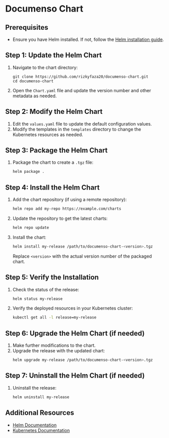# Documenso Chart

## Prerequisites
- Ensure you have Helm installed. If not, follow the [Helm installation guide](https://helm.sh/docs/intro/install/).

## Step 1: Update the Helm Chart
1. Navigate to the chart directory:
    ```
    git clone https://github.com/rizkyfaza20/documenso-chart.git
    cd documenso-chart
    ```
2. Open the `Chart.yaml` file and update the version number and other metadata as needed.

## Step 2: Modify the Helm Chart
1. Edit the `values.yaml` file to update the default configuration values.
2. Modify the templates in the `templates` directory to change the Kubernetes resources as needed.

## Step 3: Package the Helm Chart
1. Package the chart to create a `.tgz` file:
    ```sh
    helm package .
    ```

## Step 4: Install the Helm Chart
1. Add the chart repository (if using a remote repository):
    ```sh
    helm repo add my-repo https://example.com/charts
    ```
2. Update the repository to get the latest charts:
    ```sh
    helm repo update
    ```
3. Install the chart:
    ```sh
    helm install my-release /path/to/documenso-chart-<version>.tgz
    ```
    Replace `<version>` with the actual version number of the packaged chart.

## Step 5: Verify the Installation
1. Check the status of the release:
    ```sh
    helm status my-release
    ```
2. Verify the deployed resources in your Kubernetes cluster:
    ```sh
    kubectl get all -l release=my-release
    ```

## Step 6: Upgrade the Helm Chart (if needed)
1. Make further modifications to the chart.
2. Upgrade the release with the updated chart:
    ```sh
    helm upgrade my-release /path/to/documenso-chart-<version>.tgz
    ```

## Step 7: Uninstall the Helm Chart (if needed)
1. Uninstall the release:
    ```sh
    helm uninstall my-release
    ```

## Additional Resources
- [Helm Documentation](https://helm.sh/docs/)
- [Kubernetes Documentation](https://kubernetes.io/docs/)
